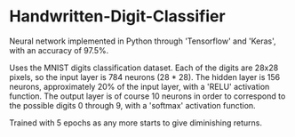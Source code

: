 # Handwritten-Digit-Classifier
Neural network implemented in Python through 'Tensorflow' and 'Keras', with an accuracy of 97.5%.

Uses the MNIST digits classification dataset. 
Each of the digits are 28x28 pixels, so the input layer is 784 neurons (28 * 28). The hidden layer is 156 neurons, approximately 20% of the input layer, with a 'RELU' activation function. The output layer is of course 10 neurons in order to correspond to the possible digits 0 through 9, with a 'softmax' activation function.

Trained with 5 epochs as any more starts to give diminishing returns.
